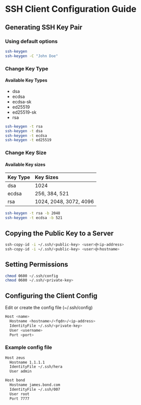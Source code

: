 # SSH Client Configuration Guide
## Generating SSH Key Pair
### Using default options
```bash
ssh-keygen
ssh-keygen -C "John Doe"
```

### Change Key Type
#### Available Key Types
- dsa
- ecdsa
- ecdsa-sk
- ed25519
- ed25519-sk
- rsa

```bash
ssh-keygen -t rsa
ssh-keygen -t dsa 
ssh-keygen -t ecdsa
ssh-keygen -t ed25519
```

### Change Key Size
#### Available Key sizes
| Key Type | Key Sizes              |
| :------- | :--------------------- |
| dsa      | 1024                   |
| ecdsa    | 256, 384, 521          |
| rsa      | 1024, 2048, 3072, 4096 |

```bash
ssh-keygen -t rsa -b 2048
ssh-keygen -t ecdsa -b 521
```

## Copying the Public Key to a Server
```bash
ssh-copy-id -i ~/.ssh/<public-key> <user>@<ip-address>
ssh-copy-id -i ~/.ssh/<public-key> <user>@<hostname>
```

## Setting Permissions
```bash
chmod 0600 ~/.ssh/config
chmod 0600 ~/.ssh/<private-key>
```

## Configuring the Client Config
Edit or create the config file (~/.ssh/config)
```bash
Host <name>
  Hostname <hostname>/<fqdn>/<ip-address>
  IdentityFile ~/.ssh/<private-key>
  User <username>
  Port <port>   
```

### Example config file
```bash
Host zeus
  Hostname 1.1.1.1
  IdentityFile ~/.ssh/hera
  User admin

Host bond
  Hostname james.bond.com
  IdentityFile ~/.ssh/007
  User root
  Port 7777  
```
